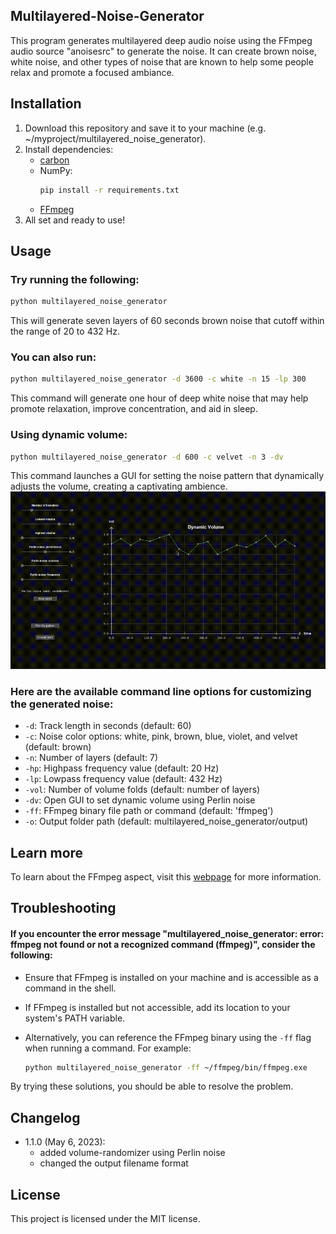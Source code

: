 ## Multilayered-Noise-Generator
This program generates multilayered deep audio noise using the FFmpeg audio source "anoisesrc" to generate the noise. It can create brown noise, white noise, and other types of noise that are known to help some people relax and promote a focused ambiance.

## Installation
1. Download this repository and save it to your machine (e.g. ~/myproject/multilayered_noise_generator).
2. Install dependencies:
    - [carbon](https://github.com/nvfp/carbon)
    - NumPy:
        ```sh
        pip install -r requirements.txt
        ```
    - [FFmpeg](https://ffmpeg.org/download.html)
3. All set and ready to use!

## Usage
### Try running the following:
```sh
python multilayered_noise_generator
```
This will generate seven layers of 60 seconds brown noise that cutoff within the range of 20 to 432 Hz.

### You can also run:
```sh
python multilayered_noise_generator -d 3600 -c white -n 15 -lp 300
```
This command will generate one hour of deep white noise that may help promote relaxation, improve concentration, and aid in sleep.

### Using dynamic volume:
```sh
python multilayered_noise_generator -d 600 -c velvet -n 3 -dv
```
This command launches a GUI for setting the noise pattern that dynamically adjusts the volume, creating a captivating ambience.
![Dynamic volume demo gif](media/dv-demo.gif)

### Here are the available command line options for customizing the generated noise:
* `-d`: Track length in seconds (default: 60)
* `-c`: Noise color options: white, pink, brown, blue, violet, and velvet (default: brown)
* `-n`: Number of layers (default: 7)
* `-hp`: Highpass frequency value (default: 20 Hz)
* `-lp`: Lowpass frequency value (default: 432 Hz)
* `-vol`: Number of volume folds (default: number of layers)
* `-dv`: Open GUI to set dynamic volume using Perlin noise
* `-ff`: FFmpeg binary file path or command (default: 'ffmpeg')
* `-o`: Output folder path (default: multilayered_noise_generator/output)

## Learn more
To learn about the FFmpeg aspect, visit this [webpage](https://nvfp.github.io/misc/ffmpeg/index.html#multilayered_noise_generator) for more information.

## Troubleshooting
#### If you encounter the error message "multilayered_noise_generator: error: ffmpeg not found or not a recognized command (ffmpeg)", consider the following:
- Ensure that FFmpeg is installed on your machine and is accessible as a command in the shell.
- If FFmpeg is installed but not accessible, add its location to your system's PATH variable.
- Alternatively, you can reference the FFmpeg binary using the `-ff` flag when running a command. For example:

    ```sh
    python multilayered_noise_generator -ff ~/ffmpeg/bin/ffmpeg.exe
    ```
By trying these solutions, you should be able to resolve the problem.

## Changelog
- 1.1.0 (May 6, 2023):
    - added volume-randomizer using Perlin noise
    - changed the output filename format

## License
This project is licensed under the MIT license.
